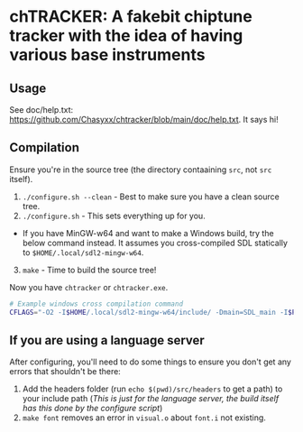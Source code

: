 # chTRACKER: A fakebit chiptune tracker with the idea of having various base instruments

## Usage
See doc/help.txt: <https://github.com/Chasyxx/chtracker/blob/main/doc/help.txt>. It says hi!

## Compilation
Ensure you're in the source tree (the directory contaaining `src`, not `src` itself).
1. `./configure.sh --clean` - Best to make sure you have a clean source tree.
2. `./configure.sh` - This sets everything up for you.
 * If you have MinGW-w64 and want to make a Windows build, try the below command instead. It assumes you cross-compiled SDL statically to `$HOME/.local/sdl2-mingw-w64`.
3. `make` - Time to build the source tree!

Now you have `chtracker` or `chtracker.exe`.
```bash
# Example windows cross compilation command
CFLAGS="-O2 -I$HOME/.local/sdl2-mingw-w64/include/ -Dmain=SDL_main -I$PWD/src/headers -Wall -Wextra -Werror" LIBS="$($HOME/.local/sdl2-mingw-w64/bin/sdl2-config --libs) --static" CC=x86_64-w64-mingw32-gcc CXX=x86_64-w64-mingw32-g++ ./configure.sh --disable-sdl
```

## If you are using a language server
After configuring, you'll need to do some things to ensure you don't get any errors that shouldn't be there:
1. Add the headers folder (run `echo $(pwd)/src/headers` to get a path) to your include path (*This is just for the language server, the build itself has this done by the configure script*)
2. `make font` removes an error in `visual.o` about `font.i` not existing.

